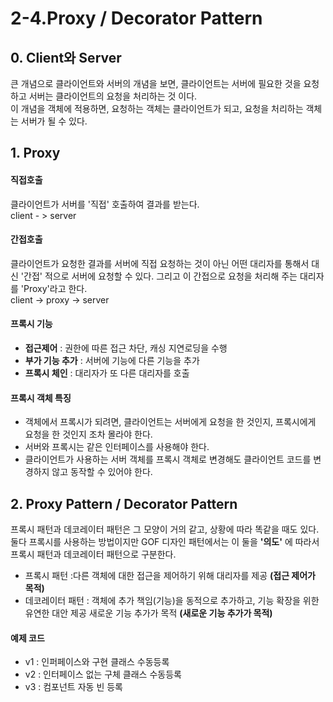 # 2-4.Proxy / Decorator Pattern
## 0. Client와 Server
 큰 개념으로 클라이언트와 서버의 개념을 보면, 클라이언트는 서버에 필요한 것을 요청하고 서버는 클라이언트의 요청을 처리하는 것 이다.  
이 개념을 객체에 적용하면, 요청하는 객체는 클라이언트가 되고, 요청을 처리하는 객체는 서버가 될 수 있다.  

## 1. Proxy
  
#### 직접호출    
클라이언트가 서버를 '직접' 호출하여 결과를 받는다.  
client - > server
#### 간접호출   
클라이언트가 요청한 결과를 서버에 직접 요청하는 것이 아닌 어떤 대리자를 통해서 대신 '간접' 적으로 서버에 요청할 수 있다. 그리고 이 간접으로 요청을 처리해 주는 대리자를 'Proxy'라고 한다.  
client -> proxy -> server
  
#### 프록시 기능   
- **접근제어** :  권한에 따른 접근 차단, 캐싱 지연로딩을 수행  
- **부가 기능 추가** : 서버에 기능에 다른 기능을 추가  
- **프록시 체인** :  대리자가 또 다른 대리자를 호출  

#### 프록시 객체 특징
 - 객체에서 프록시가 되려면, 클라이언트는 서버에게 요청을 한 것인지, 프록시에게 요청을 한 것인지 조차 몰라야 한다.  
 - 서버와 프록시는 같은 인터페이스를 사용해야 한다.
 - 클라이언트가 사용하는 서버 객체를 프록시 객체로 변경해도 클라이언트 코드를 변경하지 않고 동작할 수 있어야 한다.  


## 2. Proxy Pattern / Decorator Pattern
프록시 패턴과 데코레이터 패턴은 그 모양이 거의 같고, 상황에 따라 똑같을 때도 있다.  
둘다 프록시를 사용하는 방법이지만 GOF 디자인 패턴에서는 이 둘을 **'의도'** 에 따라서 프록시
패턴과 데코레이터 패턴으로 구분한다.
  
- 프록시 패턴 :다른 객체에 대한 접근을 제어하기 위해 대리자를 제공 **(접근 제어가 목적)**  
- 데코레이터 패턴 : 객체에 추가 책임(기능)을 동적으로 추가하고, 기능 확장을 위한 유연한 대안 제공 새로운 기능 추가가 목적 **(새로운 기능 추가가 목적)**

#### 예제 코드  
- v1 : 인퍼페이스와 구현 클래스 수동등록
- v2 : 인터페이스 없는 구체 클래스 수동등록
- v3 : 컴포넌트 자동 빈 등록


